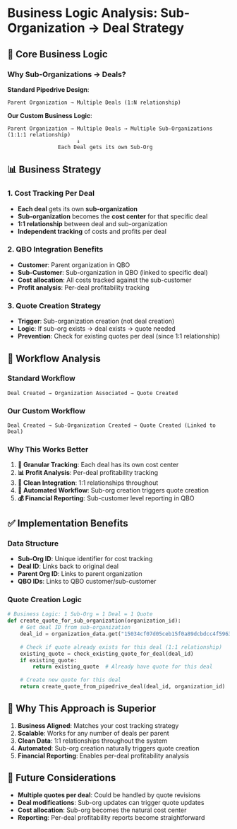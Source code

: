 # Business Logic Analysis: Sub-Organization → Deal Strategy

## 🎯 **Core Business Logic**

### **Why Sub-Organizations → Deals?**

**Standard Pipedrive Design**:
```
Parent Organization → Multiple Deals (1:N relationship)
```

**Our Custom Business Logic**:
```
Parent Organization → Multiple Deals → Multiple Sub-Organizations (1:1:1 relationship)
                      ↓
                Each Deal gets its own Sub-Org
```

## 📊 **Business Strategy**

### **1. Cost Tracking Per Deal**
- **Each deal** gets its own **sub-organization**
- **Sub-organization** becomes the **cost center** for that specific deal
- **1:1 relationship** between deal and sub-organization
- **Independent tracking** of costs and profits per deal

### **2. QBO Integration Benefits**
- **Customer**: Parent organization in QBO
- **Sub-Customer**: Sub-organization in QBO (linked to specific deal)
- **Cost allocation**: All costs tracked against the sub-customer
- **Profit analysis**: Per-deal profitability tracking

### **3. Quote Creation Strategy**
- **Trigger**: Sub-organization creation (not deal creation)
- **Logic**: If sub-org exists → deal exists → quote needed
- **Prevention**: Check for existing quotes per deal (since 1:1 relationship)

## 🔄 **Workflow Analysis**

### **Standard Workflow**
```
Deal Created → Organization Associated → Quote Created
```

### **Our Custom Workflow**
```
Deal Created → Sub-Organization Created → Quote Created (Linked to Deal)
```

### **Why This Works Better**

1. **🎯 Granular Tracking**: Each deal has its own cost center
2. **📊 Profit Analysis**: Per-deal profitability tracking
3. **🔗 Clean Integration**: 1:1 relationships throughout
4. **🚀 Automated Workflow**: Sub-org creation triggers quote creation
5. **💰 Financial Reporting**: Sub-customer level reporting in QBO

## ✅ **Implementation Benefits**

### **Data Structure**
- **Sub-Org ID**: Unique identifier for cost tracking
- **Deal ID**: Links back to original deal
- **Parent Org ID**: Links to parent organization
- **QBO IDs**: Links to QBO customer/sub-customer

### **Quote Creation Logic**
```python
# Business Logic: 1 Sub-Org = 1 Deal = 1 Quote
def create_quote_for_sub_organization(organization_id):
    # Get deal ID from sub-organization
    deal_id = organization_data.get("15034cf07d05ceb15f0a89dcbdcc4f596348584e")
    
    # Check if quote already exists for this deal (1:1 relationship)
    existing_quote = check_existing_quote_for_deal(deal_id)
    if existing_quote:
        return existing_quote  # Already have quote for this deal
    
    # Create new quote for this deal
    return create_quote_from_pipedrive_deal(deal_id, organization_id)
```

## 🎯 **Why This Approach is Superior**

1. **Business Aligned**: Matches your cost tracking strategy
2. **Scalable**: Works for any number of deals per parent
3. **Clean Data**: 1:1 relationships throughout the system
4. **Automated**: Sub-org creation naturally triggers quote creation
5. **Financial Reporting**: Enables per-deal profitability analysis

## 🚀 **Future Considerations**

- **Multiple quotes per deal**: Could be handled by quote revisions
- **Deal modifications**: Sub-org updates can trigger quote updates
- **Cost allocation**: Sub-org becomes the natural cost center
- **Reporting**: Per-deal profitability reports become straightforward
